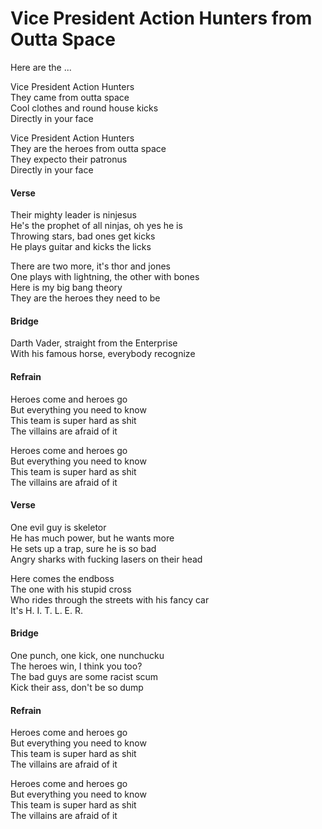 # Vice President Action Hunters from Outta Space  
  
Here are the ...
  
Vice President Action Hunters  
They came from outta space  
Cool clothes and round house kicks  
Directly in your face  
  
Vice President Action Hunters  
They are the heroes from outta space  
They expecto their patronus  
Directly in your face  
  
#### Verse

Their mighty leader is ninjesus  
He's the prophet of all ninjas, oh yes he is  
Throwing stars, bad ones get kicks  
He plays guitar and kicks the licks  
  
There are two more, it's thor and jones  
One plays with lightning, the other with bones  
Here is my big bang theory  
They are the heroes they need to be  
  
#### Bridge

Darth Vader, straight from the Enterprise  
With his famous horse, everybody recognize  
  
#### Refrain  

Heroes come and heroes go  
But everything you need to know  
This team is super hard as shit  
The villains are afraid of it  
  
Heroes come and heroes go  
But everything you need to know  
This team is super hard as shit  
The villains are afraid of it  
  
#### Verse

One evil guy is skeletor  
He has much power, but he wants more  
He sets up a trap, sure he is so bad  
Angry sharks with fucking lasers on their head  
  
Here comes the endboss  
The one with his stupid cross  
Who rides through the streets with his fancy car  
It's  H. I. T. L. E. R.  
  
#### Bridge

One punch, one kick, one nunchucku  
The heroes win, I think you too?  
The bad guys are some racist scum  
Kick their ass, don't be so dump  
  
#### Refrain  

Heroes come and heroes go  
But everything you need to know  
This team is super hard as shit  
The villains are afraid of it  
  
Heroes come and heroes go  
But everything you need to know  
This team is super hard as shit  
The villains are afraid of it  
